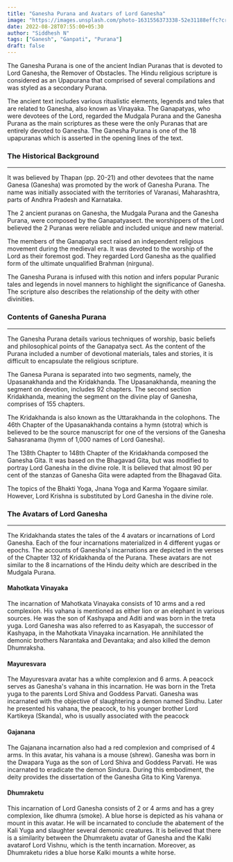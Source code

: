 ```yaml
---
title: "Ganesha Purana and Avatars of Lord Ganesha"
image: "https://images.unsplash.com/photo-1631556373338-52e31188effc?crop=entropy&cs=tinysrgb&fit=max&fm=jpg&ixid=MnwxMTc3M3wwfDF8c2VhcmNofDE2fHxnYW5lc2h8ZW58MHx8fHwxNjYxMzk0MzE0&ixlib=rb-1.2.1&q=80&w=2000"
date: 2022-08-28T07:55:00+05:30 
author: "Siddhesh N"
tags: ["Ganesh", "Ganpati", "Purana"]
draft: false
---
```


The Ganesha Purana is one of the ancient Indian Puranas that is devoted to Lord Ganesha, the Remover of Obstacles. The Hindu religious scripture is considered as an Upapurana that comprised of several compilations and was styled as a secondary Purana. 

The ancient text includes various ritualistic elements, legends and tales that are related to Ganesha, also known as Vinayaka. The Ganapatyas, who were devotees of the Lord, regarded the Mudgala Purana and the Ganesha Purana as the main scriptures as these were the only Puranas that are entirely devoted to Ganesha. The Ganesha Purana is one of the 18 upapuranas which is asserted in the opening lines of the text.


### The Historical Background
----------------------------

It was believed by Thapan (pp. 20-21) and other devotees that the name Ganesa (Ganesha) was promoted by the work of Ganesha Purana. The name was initially associated with the territories of Varanasi, Maharashtra, parts of Andhra Pradesh and Karnataka. 

The 2 ancient puranas on Ganesha, the Mudgala Purana and the Ganesha Purana, were composed by the Ganapatyasect. the worshippers of the Lord believed the 2 Puranas were reliable and included unique and new material.

The members of the Ganapatya sect raised an independent religious movement during the medieval era. It was devoted to the worship of the Lord as their foremost god. They regarded Lord Ganesha as the qualified form of the ultimate unqualified Brahman (nirguna). 

The Ganesha Purana is infused with this notion and infers popular Puranic tales and legends in novel manners to highlight the significance of Ganesha. The scripture also describes the relationship of the deity with other divinities.

### Contents of Ganesha Purana
-------------------------

The Ganesha Purana details various techniques of worship, basic beliefs and philosophical points of the Ganapatya sect. As the content of the Purana included a number of devotional materials, tales and stories, it is difficult to encapsulate the religious scripture. 

The Ganesa Purana is separated into two segments, namely, the Upasanakhanda and the Kridakhanda. The Upasanakhanda, meaning the segment on devotion, includes 92 chapters. The second section Kridakhanda, meaning the segment on the divine play of Ganesha, comprises of 155 chapters. 

The Kridakhanda is also known as the Uttarakhanda in the colophons. The 46th Chapter of the Upasanakhanda contains a hymn (stotra) which is believed to be the source manuscript for one of the versions of the Ganesha Sahasranama (hymn of 1,000 names of Lord Ganesha).

The 138th Chapter to 148th Chapter of the Kridakhanda composed the Ganesha Gita. It was based on the Bhagavad Gita, but was modified to portray Lord Ganesha in the divine role. It is believed that almost 90 per cent of the stanzas of Ganesha Gita were adapted from the Bhagavad Gita. 

The topics of the Bhakti Yoga, Jnana Yoga and Karma Yogaare similar. However, Lord Krishna is substituted by Lord Ganesha in the divine role.

### The Avatars of Lord Ganesha
-----------------------

The Kridakhanda states the tales of the 4 avatars or incarnations of Lord Ganesha. Each of the four incarnations materialized in 4 different yugas or epochs. The accounts of Ganesha's incarnations are depicted in the verses of the Chapter 132 of Kridakhanda of the Purana. These avatars are not similar to the 8 incarnations of the Hindu deity which are described in the Mudgala Purana.

#### Mahotkata Vinayaka

The incarnation of Mahotkata Vinayaka consists of 10 arms and a red complexion. His vahana is mentioned as either lion or an elephant in various sources. He was the son of Kashyapa and Aditi and was born in the treta yuga. Lord Ganesha was also referred to as Kasyapah, the successor of Kashyapa, in the Mahotkata Vinayaka incarnation. He annihilated the demonic brothers Narantaka and Devantaka; and also killed the demon Dhumraksha.

#### Mayuresvara

The Mayuresvara avatar has a white complexion and 6 arms. A peacock serves as Ganesha's vahana in this incarnation. He was born in the Treta yuga to the parents Lord Shiva and Goddess Parvati. Ganesha was incarnated with the objective of slaughtering a demon named Sindhu. Later he presented his vahana, the peacock, to his younger brother Lord Kartikeya (Skanda), who is usually associated with the peacock

#### Gajanana

The Gajanana incarnation also had a red complexion and comprised of 4 arms. In this avatar, his vahana is a mouse (shrew). Ganesha was born in the Dwapara Yuga as the son of Lord Shiva and Goddess Parvati. He was incarnated to eradicate the demon Sindura. During this embodiment, the deity provides the dissertation of the Ganesha Gita to King Varenya.

#### Dhumraketu

This incarnation of Lord Ganesha consists of 2 or 4 arms and has a grey complexion, like dhumra (smoke). A blue horse is depicted as his vahana or mount in this avatar. He will be incarnated to conclude the abatement of the Kali Yuga and slaughter several demonic creatures. It is believed that there is a similarity between the Dhumraketu avatar of Ganesha and the Kalki avatarof Lord Vishnu, which is the tenth incarnation. Moreover, as Dhumraketu rides a blue horse Kalki mounts a white horse.